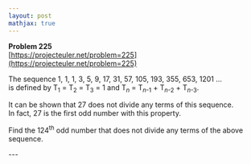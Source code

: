 ```yaml
---
layout: post
mathjax: true
---
```

**Problem 225**  
[https://projecteuler.net/problem=225](https://projecteuler.net/problem=225)

<p>
The sequence 1, 1, 1, 3, 5, 9, 17, 31, 57, 105, 193, 355, 653, 1201 ...<br />
is defined by T<sub>1</sub> = T<sub>2</sub> = T<sub>3</sub> = 1 and T<sub><var>n</var></sub> = T<sub><var>n</var>-1</sub> + T<sub><var>n</var>-2</sub> + T<sub><var>n</var>-3</sub>.
</p>
<p>
It can be shown that 27 does not divide any terms of this sequence.<br />In fact, 27 is the first odd number with this property.</p>
<p>
Find the 124<sup>th</sup> odd number that does not divide any terms of the above sequence.</p>
---
